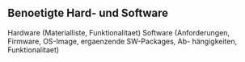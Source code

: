 ## Benoetigte Hard- und Software

Hardware (Materialliste, Funktionalitaet)
Software (Anforderungen, Firmware, OS-Image, ergaenzende SW-Packages, Ab- hängigkeiten, Funktionalitaet)

